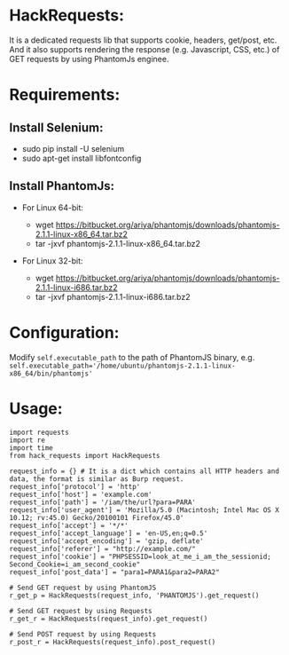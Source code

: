 # HackRequests:
It is a dedicated requests lib that supports cookie, headers, get/post, etc. And it also supports rendering the response (e.g. Javascript, CSS, etc.) of GET requests by using PhantomJs enginee.

# Requirements:
## Install Selenium:
* sudo pip install -U selenium
* sudo apt-get install libfontconfig
 
## Install PhantomJs:
* For Linux 64-bit:
  * wget https://bitbucket.org/ariya/phantomjs/downloads/phantomjs-2.1.1-linux-x86_64.tar.bz2
  * tar -jxvf phantomjs-2.1.1-linux-x86_64.tar.bz2

* For Linux 32-bit:
  * wget https://bitbucket.org/ariya/phantomjs/downloads/phantomjs-2.1.1-linux-i686.tar.bz2
  * tar -jxvf phantomjs-2.1.1-linux-i686.tar.bz2

# Configuration:
Modify `self.executable_path` to the path of PhantomJS binary, e.g. `self.executable_path='/home/ubuntu/phantomjs-2.1.1-linux-x86_64/bin/phantomjs'`

# Usage:
```
import requests
import re
import time
from hack_requests import HackRequests

request_info = {} # It is a dict which contains all HTTP headers and data, the format is similar as Burp request.
request_info['protocol'] = 'http'
request_info['host'] = 'example.com'
request_info['path'] = '/iam/the/url?para=PARA'
request_info['user_agent'] = 'Mozilla/5.0 (Macintosh; Intel Mac OS X 10.12; rv:45.0) Gecko/20100101 Firefox/45.0'
request_info['accept'] = '*/*'
request_info['accept_language'] = 'en-US,en;q=0.5'
request_info['accept_encoding'] = 'gzip, deflate'
request_info['referer'] = "http://example.com/"
request_info['cookie'] = "PHPSESSID=look_at_me_i_am_the_sessionid; Second_Cookie=i_am_second_cookie"
request_info['post_data'] = "para1=PARA1&para2=PARA2"

# Send GET request by using PhantomJS
r_get_p = HackRequests(request_info, 'PHANTOMJS').get_request() 

# Send GET request by using Requests
r_get_r = HackRequests(request_info).get_request()

# Send POST request by using Requests
r_post_r = HackRequests(request_info).post_request()
```
